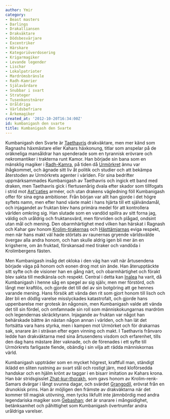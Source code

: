 ```yaml
---
author: Ymir
category:
- Beast masters
- Darlings
- Drakalliansen
- Drakväktare
- Dödsbesvärjare
- Excentriker
- Härskare
- Kategoriöverdosering
- Krigarmagiker
- Levande legender
- Lischar
- Lokalpatrioter
- Mardrömsbränsle
- Radh-Kamrier
- Själavårdare
- Snubbar i svart
- Strateger
- Tusenkonstnärer
- Uråldriga
- Världsbefriare
- Ärkemagiker
created_at: '2012-10-20T16:34:00Z'
id: kumbanigash den svarte
title: Kumbanigash den Svarte
---
```

Kumbanigash den Svarte är [Taethavris] drakväktare, men mer känd som Ragnashs häxmästare eller Kahars häxkonung, titlar som anspelar på de oräkneliga mansåldrar han spenderade som en tyrannisk erövrare och nekromantiker i trakterna runt Kamor. Han började sin bana som en mänsklig magiker i [Radh-Kamra], på tiden då [Urmörkret] ännu var ihågkommet, och ägnade sitt liv åt politik och studier och att bekämpa återstoden av Urmörkrets agenter i världen. För sina bedrifter uppmärksammades Kumbanigash av Taethavris och ingick ett band med draken, men Taethavris gick i flertusenårig dvala efter skador som tillfogats i strid mot [Ast'caties] arméer, och utan drakens vägledning föll Kumbanigash offer för sina egna ambitioner. Från början var allt han gjorde i det högre syftets namn, men efter hand växte makt i hans hjärta till ett självändamål, och injagandet av fruktan blev hans primära medel för att kontrollera världen omkring sig. Han slutade som en vandöd spillra av sitt forna jag, väldig och uråldrig och fruktansvärd, men förvriden och plågad, ondsint utan mål och mening. Den obarmhärtighet med vilken han härskat i Ragnash och Kahar gav honom [Krolim-tirakernas] och [Hästtämjarnas] eviga respekt, men när hans makt väl hade störtats av raunernas gryende världsvälde övergav alla andra honom, och han skulle aldrig igen bli mer än en krigsherre, om än fruktad, förskansad med tiraker och vandöda i Krolimbergens fästen.

Men Kumbanigash insåg det okloka i den väg han valt när årtusendena började väga på honom och eonen drog mot sin ände. Han återupptäckte sitt syfte och de visioner han en gång närt, och obarmhärtighet och förakt blev sakta till medkänsla och respekt. Central i detta kan [Inalea] ha varit, då Kumbanigash i henne såg en spegel av sig själv, men mer förstörd, och långt mer kraftlös, och gjorde det till del av sin botgöring att ge hennes varande mening. Hans försök att vända den rit som gjort honom till lisch och åter bli en dödlig varelse misslyckades katastrofalt, och gjorde hans uppenbarelse mer grotesk än någonsin, men Kumbanigash valde att vända det till sin fördel, och omfamnade sin roll som människokungarnas mardröm och legendernas skräcktyrann. Injagande av fruktan var något han behärskade bättre än nästan någon annan i världen, och han lät det fortsätta vara hans styrka, men i kampen mot Urmörket och för drakarnas sak, snarare än i strävan efter egen vinning och makt. I Taethavris frånvaro ledde han drakväktarna med sina årtusendens visdom och erfarenhet, tills den dag hans mästare åter vaknade, och de förenades i ett syfte till Urmörkrets farligaste fiende, obändig i sin vilja att rädda människornas värld.

Kumbanigash uppträder som en mycket högrest, kraftfull man, ständigt iklädd en sliten rustning av svart stål och rostigt järn, med kloförsedda handskar och en hjälm krönt av taggar i en bisarr imitation av Kahars krona. Han bär stridsgisslet [Zhat-kur-thorakh], som gavs honom av Krolim-renk-Samars dvärgar i långt svunna dagar, och svärdet [Grangodíl], erövrat från en drunokisk prins. Han är möjligen den främste av drakväktarna när det kommer till magisk utövning, men tycks likfullt inte jämnbördig med andra legendariska magiker som [Gebashan]; det är snarare i mångsidighet, betänksamhet och påhittighet som Kumbanigash övertrumfar andra uråldriga varelser.

  [Taethavris]: Taethavris
  [Radh-Kamra]: Radh-Kamra
  [Urmörkret]: Urmörkret
  [Ast'caties]: Astcaties
  [Krolim-tirakernas]: Krolim-tirakernas
  [Hästtämjarnas]: Hästtämjarnas
  [Inalea]: Inalea
  [Zhat-kur-thorakh]: Zhat-kur-thorakh
  [Grangodíl]: Grangodíl
  [Gebashan]: Gebashan_Häxkonungen